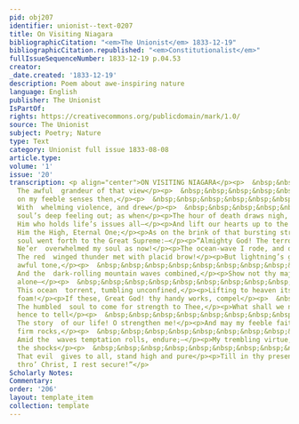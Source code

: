 ```yaml
---
pid: obj207
identifier: unionist--text-0207
title: On Visiting Niagara
bibliographicCitation: "<em>The Unionist</em> 1833-12-19"
bibliographicCitation.republished: "<em>Constitutionalist</em>"
fullIssueSequenceNumber: 1833-12-19 p.04.53
creator: 
_date.created: '1833-12-19'
description: Poem about awe-inspiring nature
language: English
publisher: The Unionist
IsPartOf: 
rights: https://creativecommons.org/publicdomain/mark/1.0/
source: The Unionist
subject: Poetry; Nature
type: Text
category: Unionist full issue 1833-08-08
article.type: 
volume: '1'
issue: '20'
transcription: <p align="center">ON VISITING NIAGARA</p><p>  &nbsp;&nbsp;&nbsp;&nbsp;&nbsp;&nbsp;&nbsp;&nbsp;&nbsp;&nbsp;&nbsp;
  The awful  grandeur of that view</p><p>  &nbsp;&nbsp;&nbsp;&nbsp;&nbsp;&nbsp;&nbsp;&nbsp;&nbsp;&nbsp;&nbsp;&nbsp;&nbsp;&nbsp;&nbsp;&nbsp;&nbsp;&nbsp;&nbsp;&nbsp;&nbsp;&nbsp;&nbsp;  Burst
  on my feeble senses then,</p><p>  &nbsp;&nbsp;&nbsp;&nbsp;&nbsp;&nbsp;&nbsp;&nbsp;&nbsp;&nbsp;&nbsp;
  With  whelming violence, and drew</p><p>  &nbsp;&nbsp;&nbsp;&nbsp;&nbsp;&nbsp;&nbsp;&nbsp;&nbsp;&nbsp;&nbsp;&nbsp;&nbsp;&nbsp;&nbsp;&nbsp;&nbsp;&nbsp;&nbsp;&nbsp;&nbsp;&nbsp;&nbsp;  The
  soul’s deep feeling out; as when</p><p>The hour of death draws nigh, we call</p><p>On
  Him who holds life’s issues all—</p><p>And lift our hearts up to the throne</p><p>Of
  Him the High, Eternal One;</p><p>As on the brink of that bursting stream</p><p>My
  soul went forth to the Great Supreme:—</p><p>“Almighty God! The terrors of thy power</p><p>  &nbsp;&nbsp;&nbsp;&nbsp;&nbsp;&nbsp;&nbsp;&nbsp;&nbsp;&nbsp;&nbsp;
  Ne’er  overwhelmed my soul as now!</p><p>The ocean-wave I rode, and did not cower!</p><p>  &nbsp;&nbsp;&nbsp;&nbsp;&nbsp;&nbsp;&nbsp;&nbsp;&nbsp;&nbsp;&nbsp;
  The red  winged thunder met with placid brow!</p><p>But lightning’s glare—the thunder’s
  awful tone,</p><p>  &nbsp;&nbsp;&nbsp;&nbsp;&nbsp;&nbsp;&nbsp;&nbsp;&nbsp;&nbsp;&nbsp;
  And the  dark-rolling mountain waves combined,</p><p>Show not thy majesty as this
  alone—</p><p>  &nbsp;&nbsp;&nbsp;&nbsp;&nbsp;&nbsp;&nbsp;&nbsp;&nbsp;&nbsp;&nbsp;
  This ocean  torrent, tumbling unconfined,</p><p>Lifting to heaven its cloud of living
  foam!</p><p>If these, Great God! thy handy works, compel</p><p>  &nbsp;&nbsp;&nbsp;&nbsp;&nbsp;&nbsp;&nbsp;&nbsp;&nbsp;&nbsp;&nbsp;
  The humbled  soul to come for strength to Thee,</p><p>What shall we need, when summoned
  hence to tell</p><p>  &nbsp;&nbsp;&nbsp;&nbsp;&nbsp;&nbsp;&nbsp;&nbsp;&nbsp;&nbsp;&nbsp;
  The story  of our life! O strengthen me!</p><p>And may my feeble faith, like these
  firm rocks,</p><p>  &nbsp;&nbsp;&nbsp;&nbsp;&nbsp;&nbsp;&nbsp;&nbsp;&nbsp;&nbsp;&nbsp;
  Amid the  waves temptation rolls, endure;—</p><p>My trembling virtue, strong amid
  the shocks</p><p>  &nbsp;&nbsp;&nbsp;&nbsp;&nbsp;&nbsp;&nbsp;&nbsp;&nbsp;&nbsp;&nbsp;
  That evil  gives to all, stand high and pure</p><p>Till in thy presence, blessed,
  thro’ Christ, I rest secure!”</p>
Scholarly Notes: 
Commentary: 
order: '206'
layout: template_item
collection: template
---
```

